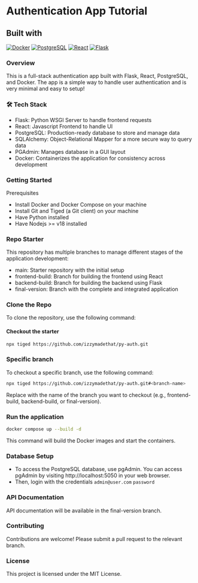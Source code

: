 # Authentication App Tutorial

## Built with
[![Docker](https://img.shields.io/badge/docker-%230db7ed.svg?style=for-the-badge&logo=docker&logoColor=white)](https://www.docker.com/)
[![PostgreSQL](https://img.shields.io/badge/postgresql-%23336791.svg?style=for-the-badge&logo=postgresql&logoColor=white)](https://www.postgresql.org/)
[![React](https://img.shields.io/badge/react-%2320232a.svg?style=for-the-badge&logo=react&logoColor=%2361DAFB)](https://reactjs.org/)
[![Flask](https://img.shields.io/badge/flask-%23000.svg?style=for-the-badge&logo=flask&logoColor=white)](https://flask.palletsprojects.com/)

### Overview
This is a full-stack authentication app built with Flask, React, PostgreSQL, and Docker. The app is a simple way to handle user authentication and is very minimal and easy to setup!

### 🛠️ Tech Stack
- Flask: Python WSGI Server to handle frontend requests
- React: Javascript Frontend to handle UI
- PostgreSQL: Production-ready database to store and manage data
- SQLAlchemy: Object-Relational Mapper for a more secure way to query data
- PGAdmin: Manages database in a GUI layout
- Docker: Containerizes the application for consistency across development

### Getting Started
Prerequisites
- Install Docker and Docker Compose on your machine
- Install Git and Tiged (a Git client) on your machine
- Have Python installed
- Have Nodejs >= v18 installed

### Repo Starter
This repository has multiple branches to manage different stages of the application development:

- main: Starter repository with the initial setup
- frontend-build: Branch for building the frontend using React
- backend-build: Branch for building the backend using Flask
- final-version: Branch with the complete and integrated application

### Clone the Repo
To clone the repository, use the following command:

#### Checkout the starter
```bash
npx tiged https://github.com/izzymadethat/py-auth.git
```

### Specific branch
To checkout a specific branch, use the following command:
```bash
npx tiged https://github.com/izzymadethat/py-auth.git#<branch-name>
```
Replace <branch-name> with the name of the branch you want to checkout (e.g., frontend-build, backend-build, or final-version).


### Run the application
```bash
docker compose up --build -d
```
This command will build the Docker images and start the containers.


### Database Setup
- To access the PostgreSQL database, use pgAdmin. You can access pgAdmin by visiting http://localhost:5050 in your web browser.
- Then, login with the credentials `admin@user.com` `password` 


### API Documentation
API documentation will be available in the final-version branch.

### Contributing
Contributions are welcome! Please submit a pull request to the relevant branch.

### License
This project is licensed under the MIT License.
